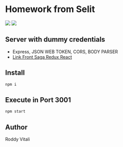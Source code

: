 # Homework from Selit

![](https://img.shields.io/badge/author-Roddy%20Vitali-blue.svg)
![](https://img.shields.io/github/last-commit/roddyvitali/back_auth.svg)

## Server with dummy credentials
- Express, JSON WEB TOKEN, CORS, BODY PARSER
- [Link Front Saga Redux React](https://github.com/roddyvitali/simple_saga_redux_react)

## Install

```javascript
npm i
```

## Execute in Port 3001

```javascript
npm start
```

## Author
Roddy Vitali